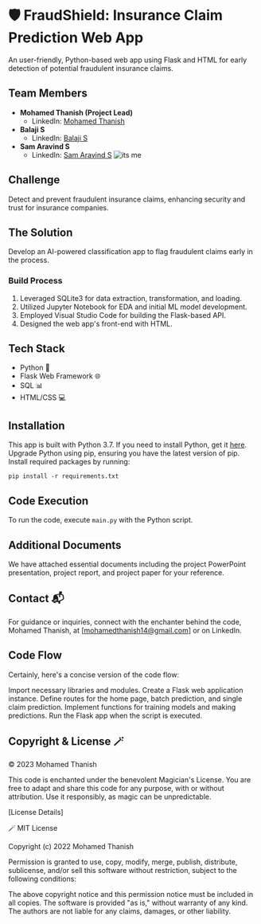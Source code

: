# 🛡️ FraudShield: Insurance Claim Prediction Web App
An user-friendly, Python-based web app using Flask and HTML for early detection of potential fraudulent insurance claims.

## Team Members
- **Mohamed Thanish (Project Lead)**
  - LinkedIn: [Mohamed Thanish](https://www.linkedin.com/in/mohamed-thanish-m-b82053218/)
- **Balaji S**
  - LinkedIn: [Balaji S](https://www.linkedin.com/in/balaji-s-892bb8234/)
- **Sam Aravind S**
  - LinkedIn: [Sam Aravind S](https://www.linkedin.com/in/sam-aravind-r-ai-402096235/)
![its me ](blob:https://web.whatsapp.com/1b63661e-1d03-44b8-a922-6d2cadb57b75)

## Challenge
Detect and prevent fraudulent insurance claims, enhancing security and trust for insurance companies.

## The Solution
Develop an AI-powered classification app to flag fraudulent claims early in the process.

### Build Process
1. Leveraged SQLite3 for data extraction, transformation, and loading.
2. Utilized Jupyter Notebook for EDA and initial ML model development.
3. Employed Visual Studio Code for building the Flask-based API.
4. Designed the web app's front-end with HTML.

## Tech Stack
- Python 🐍
- Flask Web Framework 🌐
- SQL 📊
- HTML/CSS 💻

## Installation
This app is built with Python 3.7. If you need to install Python, get it [here](https://www.python.org/). Upgrade Python using pip, ensuring you have the latest version of pip. Install required packages by running:
```
pip install -r requirements.txt
```

## Code Execution
To run the code, execute `main.py` with the Python script.

## Additional Documents
We have attached essential documents including the project PowerPoint presentation, project report, and project paper for your reference.

## Contact 📬
For guidance or inquiries, connect with the enchanter behind the code, Mohamed Thanish, at [mohamedthanish14@gmail.com] or on LinkedIn.

## Code Flow
Certainly, here's a concise version of the code flow:

Import necessary libraries and modules.
Create a Flask web application instance.
Define routes for the home page, batch prediction, and single claim prediction.
Implement functions for training models and making predictions.
Run the Flask app when the script is executed.

## Copyright & License 🪄
© 2023 Mohamed Thanish

This code is enchanted under the benevolent Magician's License. You are free to adapt and share this code for any purpose, with or without attribution. Use it responsibly, as magic can be unpredictable.

[License Details]

🪄 MIT License

Copyright (c) 2022 Mohamed Thanish

Permission is granted to use, copy, modify, merge, publish, distribute, sublicense, and/or sell this software without restriction, subject to the following conditions:

The above copyright notice and this permission notice must be included in all copies.
The software is provided "as is," without warranty of any kind.
The authors are not liable for any claims, damages, or other liability.
